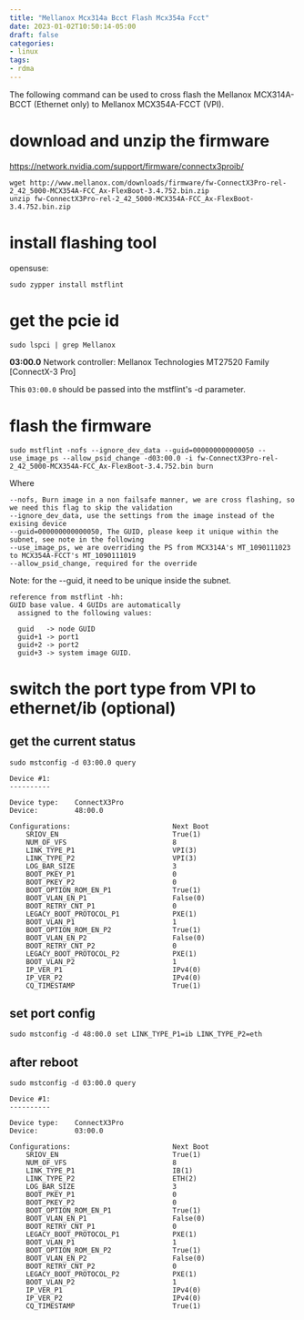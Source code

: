 ```yaml
---
title: "Mellanox Mcx314a Bcct Flash Mcx354a Fcct"
date: 2023-01-02T10:50:14-05:00
draft: false
categories: 
- linux
tags:
- rdma
---
```


The following command can be used to cross flash the Mellanox MCX314A-BCCT (Ethernet only) to Mellanox MCX354A-FCCT (VPI).

# download and unzip the firmware
https://network.nvidia.com/support/firmware/connectx3proib/
```
wget http://www.mellanox.com/downloads/firmware/fw-ConnectX3Pro-rel-2_42_5000-MCX354A-FCC_Ax-FlexBoot-3.4.752.bin.zip
unzip fw-ConnectX3Pro-rel-2_42_5000-MCX354A-FCC_Ax-FlexBoot-3.4.752.bin.zip
```

# install flashing tool
opensuse:
```
sudo zypper install mstflint
```

# get the pcie id
```
sudo lspci | grep Mellanox
```
**03:00.0** Network controller: Mellanox Technologies MT27520 Family [ConnectX-3 Pro]

This `03:00.0` should be passed into the mstflint's -d parameter.

# flash the firmware
```
sudo mstflint -nofs --ignore_dev_data --guid=000000000000050 --use_image_ps --allow_psid_change -d03:00.0 -i fw-ConnectX3Pro-rel-2_42_5000-MCX354A-FCC_Ax-FlexBoot-3.4.752.bin burn
```
Where
```
--nofs, Burn image in a non failsafe manner, we are cross flashing, so we need this flag to skip the validation
--ignore_dev_data, use the settings from the image instead of the exising device
--guid=000000000000050, The GUID, please keep it unique within the subnet, see note in the following
--use_image_ps, we are overriding the PS from MCX314A's MT_1090111023 to MCX354A-FCCT's MT_1090111019
--allow_psid_change, required for the override
```

Note: for the --guid, it need to be unique inside the subnet.
```
reference from mstflint -hh:
GUID base value. 4 GUIDs are automatically
  assigned to the following values:

  guid   -> node GUID
  guid+1 -> port1
  guid+2 -> port2
  guid+3 -> system image GUID.
```

# switch the port type from VPI to ethernet/ib (optional)
## get the current status
```
sudo mstconfig -d 03:00.0 query
```
```
Device #1:
----------

Device type:    ConnectX3Pro
Device:         48:00.0

Configurations:                         Next Boot
    SRIOV_EN                            True(1)
    NUM_OF_VFS                          8
    LINK_TYPE_P1                        VPI(3)
    LINK_TYPE_P2                        VPI(3)
    LOG_BAR_SIZE                        3
    BOOT_PKEY_P1                        0
    BOOT_PKEY_P2                        0
    BOOT_OPTION_ROM_EN_P1               True(1)
    BOOT_VLAN_EN_P1                     False(0)
    BOOT_RETRY_CNT_P1                   0
    LEGACY_BOOT_PROTOCOL_P1             PXE(1)
    BOOT_VLAN_P1                        1
    BOOT_OPTION_ROM_EN_P2               True(1)
    BOOT_VLAN_EN_P2                     False(0)
    BOOT_RETRY_CNT_P2                   0
    LEGACY_BOOT_PROTOCOL_P2             PXE(1)
    BOOT_VLAN_P2                        1
    IP_VER_P1                           IPv4(0)
    IP_VER_P2                           IPv4(0)
    CQ_TIMESTAMP                        True(1)
```

## set port config
```
sudo mstconfig -d 48:00.0 set LINK_TYPE_P1=ib LINK_TYPE_P2=eth
```

## after reboot
```
sudo mstconfig -d 03:00.0 query
```
```
Device #1:
----------

Device type:    ConnectX3Pro
Device:         03:00.0

Configurations:                         Next Boot
    SRIOV_EN                            True(1)
    NUM_OF_VFS                          8
    LINK_TYPE_P1                        IB(1)
    LINK_TYPE_P2                        ETH(2)
    LOG_BAR_SIZE                        3
    BOOT_PKEY_P1                        0
    BOOT_PKEY_P2                        0
    BOOT_OPTION_ROM_EN_P1               True(1)
    BOOT_VLAN_EN_P1                     False(0)
    BOOT_RETRY_CNT_P1                   0
    LEGACY_BOOT_PROTOCOL_P1             PXE(1)
    BOOT_VLAN_P1                        1
    BOOT_OPTION_ROM_EN_P2               True(1)
    BOOT_VLAN_EN_P2                     False(0)
    BOOT_RETRY_CNT_P2                   0
    LEGACY_BOOT_PROTOCOL_P2             PXE(1)
    BOOT_VLAN_P2                        1
    IP_VER_P1                           IPv4(0)
    IP_VER_P2                           IPv4(0)
    CQ_TIMESTAMP                        True(1)
```
